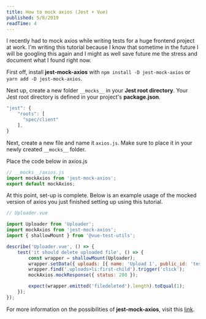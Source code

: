 ```yaml
---
title: How to mock axios (Jest + Vue)
published: 5/8/2019
readTime: 4
---
```


I recently had to mock axios while writing tests for a huge frontend project at work. I'm writing this tutorial because I know that sometime in the future I will be googling this again and I might as well save future me the stress and document what I found right now.

First off, install **jest-mock-axios** with `npm install -D jest-mock-axios` or `yarn add -D jest-mock-axios`.

Next up, create a new folder `__mocks__` in your **Jest root directory**. Your Jest root directory is defined in your project's **package.json**.

```js
"jest": {
    "roots": [
      "spec/client"
    ],
}
```

Next, create a new file and name it `axios.js`. Make sure to place it in your newly created `__mocks__` folder.

Place the code below in axios.js

```js
// __mocks__/axios.js
import mockAxios from 'jest-mock-axios';
export default mockAxios;
```

<content-break />

At this point, set-up is complete. Below is an example usage of the mocked version of axios you just finished setting up using this tutorial.

```js
// Uploader.vue

import Uploader from 'Uploader';
import mockAxios from 'jest-mock-axios';
import { shallowMount } from '@vue-test-utils';

describe('Uploader.vue', () => {
	test('it should delete uploaded file', () => {
		const wrapper = shallowMount(Uploader);
		wrapper.setData({ uploads: [{ name: 'Upload 1', public_id: 'test_id' }] });
		wrapper.find('.uploads>li:first-child').trigger('click');
		mockAxios.mockResponse({ status: 200 });

		expect(wrapper.emitted('filedeleted').length).toEqual(1);
	});
});
```

For more information on the possibilities of **jest-mock-axios**, visit this [link](https://www.npmjs.com/package/jest-mock-axios).

